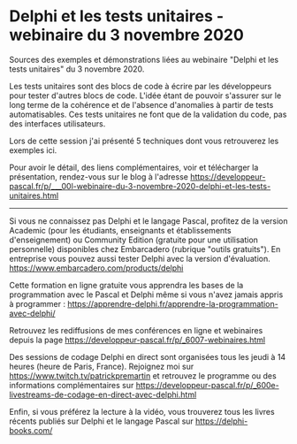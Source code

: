 # Delphi et les tests unitaires - webinaire du 3 novembre 2020
Sources des exemples et démonstrations liées au webinaire "Delphi et les tests unitaires" du 3 novembre 2020. 

Les tests unitaires sont des blocs de code à écrire par les développeurs pour tester d'autres blocs de code. L'idée étant de pouvoir s'assurer sur le long terme de la cohérence et de l'absence d'anomalies à partir de tests automatisables. Ces tests unitaires ne font que de la validation du code, pas des interfaces utilisateurs.

Lors de cette session j'ai présenté 5 techniques dont vous retrouverez les exemples ici.

Pour avoir le détail, des liens complémentaires, voir et télécharger la présentation, rendez-vous sur le blog à l'adresse https://developpeur-pascal.fr/p/___00l-webinaire-du-3-novembre-2020-delphi-et-les-tests-unitaires.html

-----

Si vous ne connaissez pas Delphi et le langage Pascal, profitez de la version Academic (pour les étudiants, enseignants et établissements d'enseignement) ou Community Edition (gratuite pour une utilisation personnelle) disponibles chez Embarcadero (rubrique "outils gratuits").
En entreprise vous pouvez aussi tester Delphi avec la version d'évaluation.
https://www.embarcadero.com/products/delphi

Cette formation en ligne gratuite vous apprendra les bases de la programmation avec le Pascal et Delphi même si vous n'avez jamais appris à programmer :
https://apprendre-delphi.fr/apprendre-la-programmation-avec-delphi/

Retrouvez les rediffusions de mes conférences en ligne et webinaires depuis la page https://developpeur-pascal.fr/p/_6007-webinaires.html

Des sessions de codage Delphi en direct sont organisées tous les jeudi à 14 heures (heure de Paris, France). Rejoignez moi sur https://www.twitch.tv/patrickpremartin et retrouvez le programme ou des informations complémentaires sur https://developpeur-pascal.fr/p/_600e-livestreams-de-codage-en-direct-avec-delphi.html

Enfin, si vous préférez la lecture à la vidéo, vous trouverez tous les livres récents publiés sur Delphi et le langage Pascal sur https://delphi-books.com/
